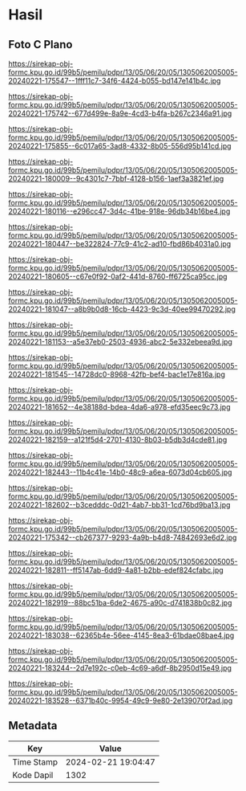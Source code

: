 # Hasil

## Foto C Plano

https://sirekap-obj-formc.kpu.go.id/99b5/pemilu/pdpr/13/05/06/20/05/1305062005005-20240221-175547--1fff11c7-34f6-4424-b055-bd147e141b4c.jpg

https://sirekap-obj-formc.kpu.go.id/99b5/pemilu/pdpr/13/05/06/20/05/1305062005005-20240221-175742--677d499e-8a9e-4cd3-b4fa-b267c2346a91.jpg

https://sirekap-obj-formc.kpu.go.id/99b5/pemilu/pdpr/13/05/06/20/05/1305062005005-20240221-175855--6c017a65-3ad8-4332-8b05-556d95b141cd.jpg

https://sirekap-obj-formc.kpu.go.id/99b5/pemilu/pdpr/13/05/06/20/05/1305062005005-20240221-180009--9c4301c7-7bbf-4128-b156-1aef3a3821ef.jpg

https://sirekap-obj-formc.kpu.go.id/99b5/pemilu/pdpr/13/05/06/20/05/1305062005005-20240221-180116--e296cc47-3d4c-41be-918e-96db34b16be4.jpg

https://sirekap-obj-formc.kpu.go.id/99b5/pemilu/pdpr/13/05/06/20/05/1305062005005-20240221-180447--be322824-77c9-41c2-ad10-fbd86b4031a0.jpg

https://sirekap-obj-formc.kpu.go.id/99b5/pemilu/pdpr/13/05/06/20/05/1305062005005-20240221-180605--c67e0f92-0af2-441d-8760-ff6725ca95cc.jpg

https://sirekap-obj-formc.kpu.go.id/99b5/pemilu/pdpr/13/05/06/20/05/1305062005005-20240221-181047--a8b9b0d8-16cb-4423-9c3d-40ee99470292.jpg

https://sirekap-obj-formc.kpu.go.id/99b5/pemilu/pdpr/13/05/06/20/05/1305062005005-20240221-181153--a5e37eb0-2503-4936-abc2-5e332ebeea9d.jpg

https://sirekap-obj-formc.kpu.go.id/99b5/pemilu/pdpr/13/05/06/20/05/1305062005005-20240221-181545--14728dc0-8968-42fb-bef4-bac1e17e816a.jpg

https://sirekap-obj-formc.kpu.go.id/99b5/pemilu/pdpr/13/05/06/20/05/1305062005005-20240221-181652--4e38188d-bdea-4da6-a978-efd35eec9c73.jpg

https://sirekap-obj-formc.kpu.go.id/99b5/pemilu/pdpr/13/05/06/20/05/1305062005005-20240221-182159--a121f5d4-2701-4130-8b03-b5db3d4cde81.jpg

https://sirekap-obj-formc.kpu.go.id/99b5/pemilu/pdpr/13/05/06/20/05/1305062005005-20240221-182443--11b4c41e-14b0-48c9-a6ea-6073d04cb605.jpg

https://sirekap-obj-formc.kpu.go.id/99b5/pemilu/pdpr/13/05/06/20/05/1305062005005-20240221-182602--b3cedddc-0d21-4ab7-bb31-1cd76bd9ba13.jpg

https://sirekap-obj-formc.kpu.go.id/99b5/pemilu/pdpr/13/05/06/20/05/1305062005005-20240221-175342--cb267377-9293-4a9b-b4d8-74842693e6d2.jpg

https://sirekap-obj-formc.kpu.go.id/99b5/pemilu/pdpr/13/05/06/20/05/1305062005005-20240221-182811--ff5147ab-6dd9-4a81-b2bb-edef824cfabc.jpg

https://sirekap-obj-formc.kpu.go.id/99b5/pemilu/pdpr/13/05/06/20/05/1305062005005-20240221-182919--88bc51ba-6de2-4675-a90c-d741838b0c82.jpg

https://sirekap-obj-formc.kpu.go.id/99b5/pemilu/pdpr/13/05/06/20/05/1305062005005-20240221-183038--62365b4e-56ee-4145-8ea3-61bdae08bae4.jpg

https://sirekap-obj-formc.kpu.go.id/99b5/pemilu/pdpr/13/05/06/20/05/1305062005005-20240221-183244--2d7e192c-c0eb-4c69-a6df-8b2950d15e49.jpg

https://sirekap-obj-formc.kpu.go.id/99b5/pemilu/pdpr/13/05/06/20/05/1305062005005-20240221-183528--6371b40c-9954-49c9-9e80-2e139070f2ad.jpg


## Metadata

| Key        | Value               |
| ---------- | ------------------- |
| Time Stamp | 2024-02-21 19:04:47 |
| Kode Dapil | 1302                |



